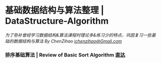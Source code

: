 # 基础数据结构与算法整理 | DataStructure-Algorithm
*为了弥补曾经学习数据结构&算法课程时理论多&练习少的特点，巩固复习一些基础的数据结构与算法 By ChenZihao ichenzihao@Gmail.com*
### 排序基础算法 | Review of Basic Sort Algorithm <a href="https://github.com/czhiemma/DataStructure-Algorithm/tree/master/%E6%8E%92%E5%BA%8F%E5%9F%BA%E7%A1%80%E7%AE%97%E6%B3%95">直达</a>
